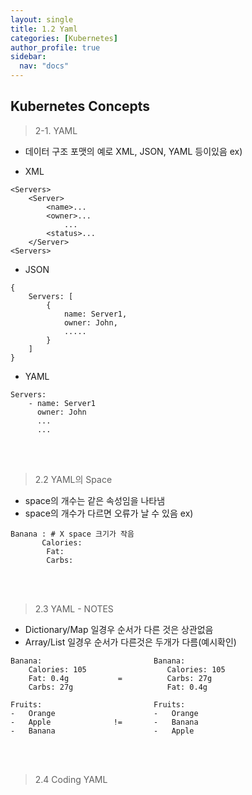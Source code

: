 ```yaml
---
layout: single
title: 1.2 Yaml
categories: [Kubernetes]
author_profile: true
sidebar:
  nav: "docs"
---
```


## Kubernetes Concepts

> 2-1. YAML


- 데이터 구조 포맷의 예로 XML, JSON, YAML 등이있음
ex)

* XML
```shell
<Servers>
    <Server>
        <name>...
        <owner>...
            ...     
        <status>...
    </Server>
<Servers>
```
* JSON
```
{   
    Servers: [
        {
            name: Server1,
            owner: John,
            .....
        }
    ]
}
```
* YAML
```
Servers:
    - name: Server1
      owner: John
      ...
      ...
```

<br><br>

> 2.2 YAML의 Space

- space의 개수는 같은 속성임을 나타냄
- space의 개수가 다르면 오류가 날 수 있음
ex) 
```shell
Banana : # X space 크기가 작음
       Calories: 
        Fat:
        Carbs:

```
<br><br>
> 2.3 YAML - NOTES
- Dictionary/Map 일경우 순서가 다른 것은 상관없음
- Array/List 일경우 순서가 다른것은 두개가 다름(예시확인)

```shell
Banana:                         Banana:
    Calories: 105                  Calories: 105
    Fat: 0.4g           =          Carbs: 27g
    Carbs: 27g                     Fat: 0.4g  

Fruits:                         Fruits:
-   Orange                      -   Orange
-   Apple              !=       -   Banana
-   Banana                      -   Apple  

```
<br><br>

> 2.4 Coding YAML

